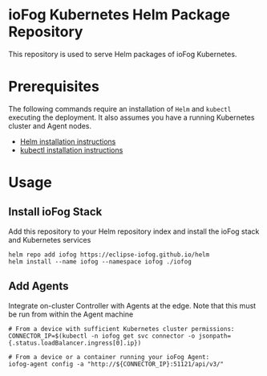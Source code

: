 # ioFog Kubernetes Helm Package Repository

This repository is used to serve Helm packages of ioFog Kubernetes.


# Prerequisites

The following commands require an installation of `Helm` and `kubectl` executing the deployment. It also assumes you have a running Kubernetes cluster and Agent nodes.

* [Helm installation instructions](https://helm.sh/docs/using_helm/#installing-helm)
* [kubectl installation instructions](https://kubernetes.io/docs/tasks/tools/install-kubectl/)

# Usage

## Install ioFog Stack

Add this repository to your Helm repository index and install the ioFog stack and Kubernetes services

```
helm repo add iofog https://eclipse-iofog.github.io/helm
helm install --name iofog --namespace iofog ./iofog 
```

## Add Agents

Integrate on-cluster Controller with Agents at the edge. Note that this must be run from within the Agent machine
```
# From a device with sufficient Kubernetes cluster permissions:
CONNECTOR_IP=$(kubectl -n iofog get svc connector -o jsonpath={.status.loadBalancer.ingress[0].ip})

# From a device or a container running your ioFog Agent: 
iofog-agent config -a "http://${CONNECTOR_IP}:51121/api/v3/"
```
